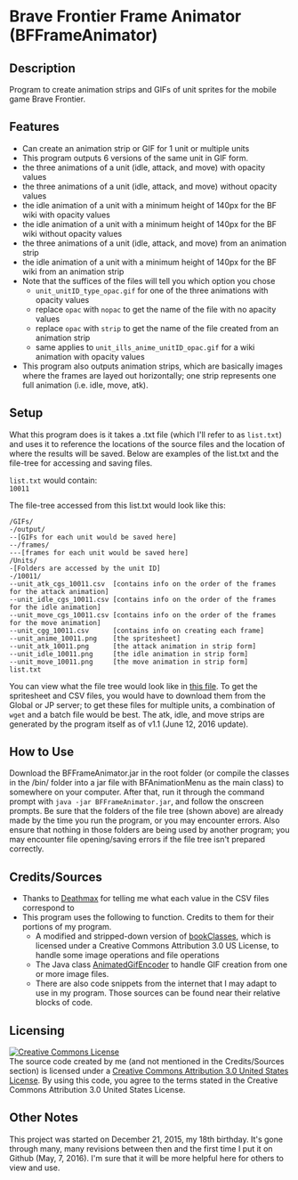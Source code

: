 # Brave Frontier Frame Animator (BFFrameAnimator)

## Description
Program to create animation strips and GIFs of unit sprites for the mobile game Brave Frontier.

## Features
* Can create an animation strip or GIF for 1 unit or multiple units
* This program outputs 6 versions of the same unit in GIF form.
 * the three animations of a unit (idle, attack, and move) with opacity values
 * the three animations of a unit (idle, attack, and move) without opacity values
 * the idle animation of a unit with a minimum height of 140px for the BF wiki with opacity values
 * the idle animation of a unit with a minimum height of 140px for the BF wiki without opacity values
 * the three animations of a unit (idle, attack, and move) from an animation strip
 * the idle animation of a unit with a minimum height of 140px for the BF wiki from an animation strip
 * Note that the suffices of the files will tell you which option you chose
    * `unit_unitID_type_opac.gif` for one of the three animations with opacity values
     * replace `opac` with `nopac` to get the name of the file with no apacity values
     * replace `opac` with `strip` to get the name of the file created from an animation strip
    * same applies to `unit_ills_anime_unitID_opac.gif` for a wiki animation with opacity values
* This program also outputs animation strips, which are basically images where the frames are layed out horizontally; one strip represents one full animation (i.e. idle, move, atk).

## Setup
What this program does is it takes a .txt file (which I'll refer to as `list.txt`) and uses it to reference the locations of the source files and the location of where the results will be saved. Below are examples of the list.txt and the file-tree for accessing and saving files.

`list.txt` would contain:  
`10011`

The file-tree accessed from this list.txt would look like this:
```
/GIFs/
-/output/
--[GIFs for each unit would be saved here]
--/frames/
---[frames for each unit would be saved here]
/Units/
-[Folders are accessed by the unit ID]
-/10011/
--unit_atk_cgs_10011.csv  [contains info on the order of the frames for the attack animation]
--unit_idle_cgs_10011.csv [contains info on the order of the frames for the idle animation]
--unit_move_cgs_10011.csv [contains info on the order of the frames for the move animation]
--unit_cgg_10011.csv      [contains info on creating each frame]
--unit_anime_10011.png    [the spritesheet]
--unit_atk_10011.png      [the attack animation in strip form]
--unit_idle_10011.png     [the idle animation in strip form]
--unit_move_10011.png     [the move animation in strip form]
list.txt
```
You can view what the file tree would look like in [this file](https://www.dropbox.com/s/ov16bzl62xdtgio/example.zip?dl=0 "example.zip").
To get the spritesheet and CSV files, you would have to download them from the Global or JP server; to get these files for multiple units, a combination of `wget` and a batch file would be best. The atk, idle, and move strips are generated by the program itself as of v1.1 (June 12, 2016 update).

## How to Use
Download the BFFrameAnimator.jar in the root folder (or compile the classes in the /bin/ folder into a jar file with BFAnimationMenu as the main class) to somewhere on your computer. After that, run it through the command prompt with `java -jar BFFrameAnimator.jar`, and follow the onscreen prompts. Be sure that the folders of the file tree (shown above) are already made by the time you run the program, or you may encounter errors. Also ensure that nothing in those folders are being used by another program; you may encounter file opening/saving errors if the file tree isn't prepared correctly.

## Credits/Sources
* Thanks to [Deathmax](https://github.com/Deathmax/) for telling me what each value in the CSV files correspond to
* This program uses the following to function. Credits to them for their portions of my program.
  * A modified and stripped-down version of [bookClasses](http://home.cc.gatech.edu/TeaParty/47), which is licensed under a Creative Commons Attribution 3.0 US License, to handle some image operations and file operations
  * The Java class [AnimatedGifEncoder](http://www.java2s.com/Code/Java/2D-Graphics-GUI/AnimatedGifEncoder.htm) to handle GIF creation from one or more image files.
  * There are also code snippets from the internet that I may adapt to use in my program. Those sources can be found near their relative blocks of code.

## Licensing

<a rel="license" href="http://creativecommons.org/licenses/by/3.0/us/"><img alt="Creative Commons License" style="border-width:0" src="https://i.creativecommons.org/l/by/3.0/us/88x31.png" /></a><br />The source code created by me (and not mentioned in the Credits/Sources section) is licensed under a <a rel="license" href="http://creativecommons.org/licenses/by/3.0/us/">Creative Commons Attribution 3.0 United States License</a>. By using this code, you agree to the terms stated in the Creative Commons Attribution 3.0 United States License.

## Other Notes
This project was started on December 21, 2015, my 18th birthday. It's gone through many, many revisions between then and the first time I put it on Github (May, 7, 2016). I'm sure that it will be more helpful here for others to view and use.

